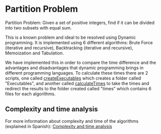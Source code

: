 # Partition Problem
Partition Problem: Given a set of positive integers, find if it can be divided into two subsets with equal sum.

This is a known problem and ideal to be resolved using Dynamic programming. It is implemented using 6 different algorithms: Brute Force (iterative and recursive), Backtracking (iterative and recursive), Memoization and Tabulation. 

We have implemented this in order to compare the time difference and the advantages and disadvantages that dynamic programming brings in different programming languages.
To calculate these times there are 2 scripts, one called [createExecutables](https://github.com/Prashant-JT/PartitionProblem/blob/master/Practica3PR3/createExecutables.bat) which creates a folder called "Executables", and another called [calculateTimes](https://github.com/Prashant-JT/PartitionProblem/blob/master/Practica3PR3/calculateTimes.bat) to take the times and redirect the results to the folder created called "times" which contains 6 files for each algorithms.

## Complexity and time analysis
For more information about complexity and time of the algorithms (explained in Spanish): [Complexity and time analysis](https://github.com/Prashant-JT/PartitionProblem/blob/master/Complexity%20and%20time%20analysis.pdf)
